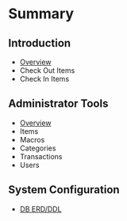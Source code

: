 # Summary

## Introduction
* [Overview](README.md)
* Check Out Items
* Check In Items

## Administrator Tools
* [Overview](admin/README.md)
* Items
* Macros
* Categories
* Transactions
* Users

## System Configuration
* [DB ERD/DDL](assets/ERD.pdf)

